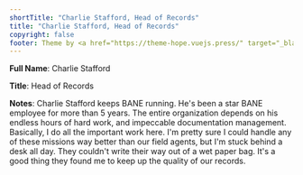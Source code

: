 ```yaml
---
shortTitle: "Charlie Stafford, Head of Records"
title: "Charlie Stafford, Head of Records"
copyright: false
footer: Theme by <a href="https://theme-hope.vuejs.press/" target="_blank">VuePress Theme Hope</a> | MIT Licensed, Copyright © 2019-present Mr.Hope
---
```


**Full Name**: Charlie Stafford

**Title**: Head of Records

**Notes**: Charlie Stafford keeps BANE running. He's been a star BANE employee for more than 5 years. The entire organization depends on his endless hours of hard work, and impeccable documentation management. Basically, I do all the important work here. I'm pretty sure I could handle any of these missions way better than our field agents, but I'm stuck behind a desk all day. They couldn't write their way out of a wet paper bag. It's a good thing they found me to keep up the quality of our records.